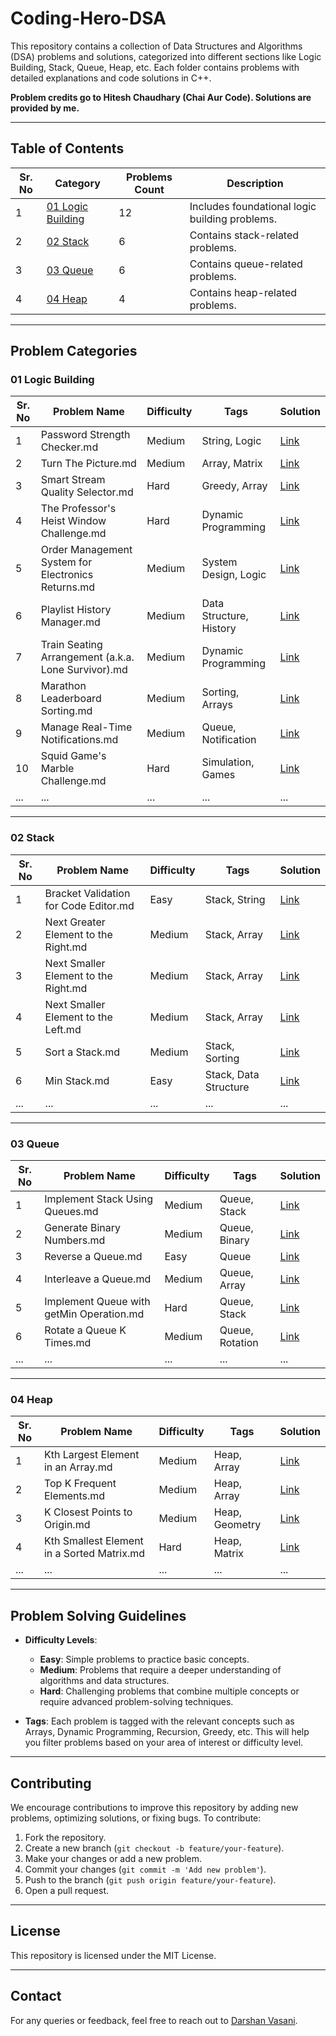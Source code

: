 # Coding-Hero-DSA

This repository contains a collection of Data Structures and Algorithms (DSA) problems and solutions, categorized into different sections like Logic Building, Stack, Queue, Heap, etc. Each folder contains problems with detailed explanations and code solutions in C++.

**Problem credits go to Hitesh Chaudhary (Chai Aur Code). Solutions are provided by me.**

---

## Table of Contents

| Sr. No | Category              | Problems Count | Description                                |
|--------|-----------------------|----------------|--------------------------------------------|
| 1      | [01 Logic Building](./01%20Logic%20Building/) | 12              | Includes foundational logic building problems. |
| 2      | [02 Stack](./02%20Stack/)                 | 6              | Contains stack-related problems.           |
| 3      | [03 Queue](./03%20Queue/)                 | 6              | Contains queue-related problems.           |
| 4      | [04 Heap](./04%20Heap/)                   | 4             | Contains heap-related problems.            |

---

## Problem Categories

### 01 Logic Building

| Sr. No | Problem Name                                  | Difficulty | Tags             | Solution |
|--------|-----------------------------------------------|------------|------------------|----------|
| 1      | Password Strength Checker.md                  | Medium     | String, Logic    | [Link](./01%20Logic%20Building/1%20Password%20Strength%20Checker.md) |
| 2      | Turn The Picture.md                           | Medium     | Array, Matrix    | [Link](./01%20Logic%20Building/10%20Turn%20The%20Picture.md) |
| 3      | Smart Stream Quality Selector.md              | Hard       | Greedy, Array    | [Link](./01%20Logic%20Building/11%20Smart%20Stream%20Quality%20Selector.md) |
| 4      | The Professor's Heist Window Challenge.md     | Hard       | Dynamic Programming | [Link](./01%20Logic%20Building/12%20The%20Professor's%20Heist%20Window%20Challenge.md) |
| 5      | Order Management System for Electronics Returns.md | Medium  | System Design, Logic | [Link](./01%20Logic%20Building/13%20Order%20Management%20System%20for%20Electronics%20Returns.md) |
| 6      | Playlist History Manager.md                   | Medium     | Data Structure, History | [Link](./01%20Logic%20Building/2%20Playlist%20History%20Manager.md) |
| 7      | Train Seating Arrangement (a.k.a. Lone Survivor).md | Medium  | Dynamic Programming | [Link](./01%20Logic%20Building/3%20Train%20Seating%20Arrangement%20(a.k.a.%20Lone%20Survivor).md) |
| 8      | Marathon Leaderboard Sorting.md               | Medium     | Sorting, Arrays  | [Link](./01%20Logic%20Building/4%20Marathon%20Leaderboard%20Sorting.md) |
| 9      | Manage Real-Time Notifications.md             | Medium     | Queue, Notification | [Link](./01%20Logic%20Building/5%20Manage%20Real-Time%20Notifications.md) |
| 10     | Squid Game's Marble Challenge.md              | Hard       | Simulation, Games | [Link](./01%20Logic%20Building/6%20Squid%20Game's%20Marble%20Challenge.md) |
| ...    | ...                                           | ...        | ...              | ...      |

---

### 02 Stack

| Sr. No | Problem Name                                  | Difficulty | Tags             | Solution |
|--------|-----------------------------------------------|------------|------------------|----------|
| 1      | Bracket Validation for Code Editor.md         | Easy       | Stack, String    | [Link](./02%20Stack/1%20Bracket%20Validation%20for%20Code%20Editor.md) |
| 2      | Next Greater Element to the Right.md          | Medium     | Stack, Array     | [Link](./02%20Stack/2%20Next%20Greater%20Element%20to%20the%20Right.md) |
| 3      | Next Smaller Element to the Right.md          | Medium     | Stack, Array     | [Link](./02%20Stack/3%20Next%20Smaller%20Element%20to%20the%20Right.md) |
| 4      | Next Smaller Element to the Left.md           | Medium     | Stack, Array     | [Link](./02%20Stack/4%20Next%20Smaller%20Element%20to%20the%20Left.md) |
| 5      | Sort a Stack.md                               | Medium     | Stack, Sorting   | [Link](./02%20Stack/5%20Sort%20a%20Stack.md) |
| 6      | Min Stack.md                                  | Easy       | Stack, Data Structure | [Link](./02%20Stack/6%20Min%20Stack.md) |
| ...    | ...                                           | ...        | ...              | ...      |

---

### 03 Queue

| Sr. No | Problem Name                                  | Difficulty | Tags             | Solution |
|--------|-----------------------------------------------|------------|------------------|----------|
| 1      | Implement Stack Using Queues.md               | Medium     | Queue, Stack     | [Link](./03%20Queue/1%20Implement%20Stack%20Using%20Queues.md) |
| 2      | Generate Binary Numbers.md                    | Medium     | Queue, Binary    | [Link](./03%20Queue/2%20Generate%20Binary%20Numbers.md) |
| 3      | Reverse a Queue.md                            | Easy       | Queue            | [Link](./03%20Queue/3%20Reverse%20a%20Queue.md) |
| 4      | Interleave a Queue.md                         | Medium     | Queue, Array     | [Link](./03%20Queue/4%20Interleave%20a%20Queue.md) |
| 5      | Implement Queue with getMin Operation.md      | Hard       | Queue, Stack     | [Link](./03%20Queue/5%20Implement%20Queue%20with%20getMin%20Operation.md) |
| 6      | Rotate a Queue K Times.md                     | Medium     | Queue, Rotation  | [Link](./03%20Queue/6%20Rotate%20a%20Queue%20K%20Times.md) |
| ...    | ...                                           | ...        | ...              | ...      |

---

### 04 Heap

| Sr. No | Problem Name                                  | Difficulty | Tags             | Solution |
|--------|-----------------------------------------------|------------|------------------|----------|
| 1      | Kth Largest Element in an Array.md            | Medium     | Heap, Array      | [Link](./04%20Heap/1%20Kth%20Largest%20Element%20in%20an%20Array.md) |
| 2      | Top K Frequent Elements.md                    | Medium     | Heap, Array      | [Link](./04%20Heap/2%20Top%20K%20Frequent%20Elements.md) |
| 3      | K Closest Points to Origin.md                 | Medium     | Heap, Geometry   | [Link](./04%20Heap/3%20K%20Closest%20Points%20to%20Origin.md) |
| 4      | Kth Smallest Element in a Sorted Matrix.md    | Hard       | Heap, Matrix     | [Link](./04%20Heap/4%20Kth%20Smallest%20Element%20in%20a%20Sorted%20Matrix.md) |
| ...    | ...                                           | ...        | ...              | ...      |

---

## Problem Solving Guidelines

- **Difficulty Levels**:
  - **Easy**: Simple problems to practice basic concepts.
  - **Medium**: Problems that require a deeper understanding of algorithms and data structures.
  - **Hard**: Challenging problems that combine multiple concepts or require advanced problem-solving techniques.

- **Tags**: Each problem is tagged with the relevant concepts such as Arrays, Dynamic Programming, Recursion, Greedy, etc. This will help you filter problems based on your area of interest or difficulty level.

---

## Contributing

We encourage contributions to improve this repository by adding new problems, optimizing solutions, or fixing bugs. To contribute:

1. Fork the repository.
2. Create a new branch (`git checkout -b feature/your-feature`).
3. Make your changes or add a new problem.
4. Commit your changes (`git commit -m 'Add new problem'`).
5. Push to the branch (`git push origin feature/your-feature`).
6. Open a pull request.

---

## License

This repository is licensed under the MIT License.

---

## Contact

For any queries or feedback, feel free to reach out to [Darshan Vasani](https://linkedin.com/in/dpvasani56).
